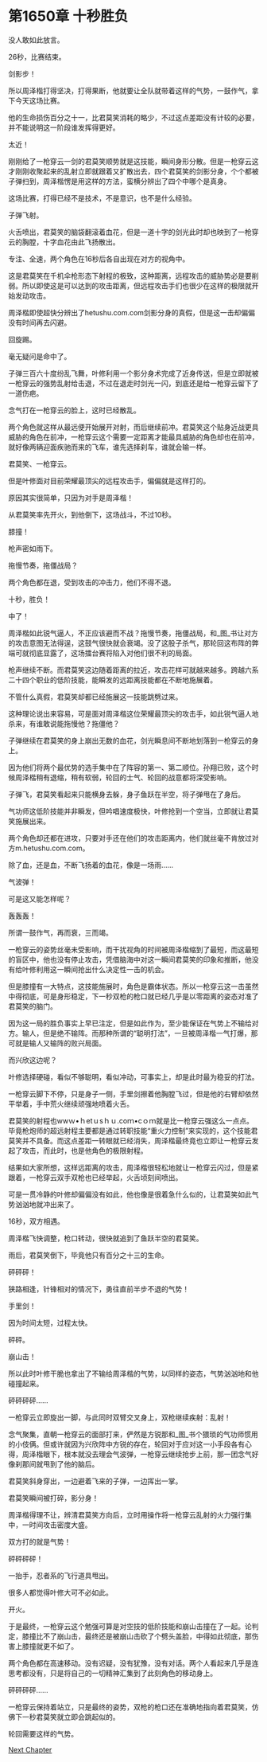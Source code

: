 # 第1650章 十秒胜负

没人敢如此放言。

26秒，比赛结束。

剑影步！

所以周泽楷打得坚决，打得果断，他就要让全队就带着这样的气势，一鼓作气，拿下今天这场比赛。

他的生命损伤百分之十一，比君莫笑消耗的略少，不过这点差距没有计较的必要，并不能说明这一阶段谁发挥得更好。

太近！

刚刚给了一枪穿云一剑的君莫笑顺势就是这技能，瞬间身形分散。但是一枪穿云这才刚刚收聚起来的乱射立即就跟着又扩散出去，四个君莫笑的剑影分身，个个都被子弹扫到，周泽楷愣是用这样的方法，蛮横分辨出了四个中哪个是真身。

这场比赛，打得已经不是技术，不是意识，也不是什么经验。

子弹飞射。

火舌喷出，君莫笑的脑袋翻滚着血花，但是一道十字的剑光此时却也映到了一枪穿云的胸膛，十字血花由此飞扬散出。

专注、全速，两个角色在16秒后各自出现在对方的视角中。

这是君莫笑在千机伞枪形态下射程的极致，这种距离，远程攻击的威胁势必是要削弱。所以即使这是可以达到的攻击距离，但远程攻击手们也很少在这样的极限就开始发动攻击。

周泽楷即使超快分辨出了hetushu.com.com剑影分身的真假，但是这一击却偏偏没有时间再去闪避。

回旋踢。

毫无疑问是命中了。

子弹三百六十度纷乱飞舞，叶修利用一个影分身术完成了近身传送，但是立即就被一枪穿云的强势乱射给击退，不过在退走时剑光一闪，到底还是给一枪穿云留下了一道伤疤。

念气打在一枪穿云的脸上，这时已经散乱。

两个角色就这样从最远便开始展开对射，而后继续前冲。君莫笑这个贴身近战更具威胁的角色在前冲，一枪穿云这个需要一定距离才能最具威胁的角色却也在前冲，就好像两辆迎面疾驰而来的飞车，谁先选择刹车，谁就会输一样。

君莫笑、一枪穿云。

但是叶修面对目前荣耀最顶尖的远程攻击手，偏偏就是这样打的。

原因其实很简单，只因为对手是周泽楷！

从君莫笑率先开火，到他倒下，这场战斗，不过10秒。

膝撞！

枪声密如雨下。

拖慢节奏，拖僵战局？

两个角色都在退，受到攻击的冲击力，他们不得不退。

十秒，胜负！

中了！

周泽楷如此锐气逼人，不正应该避而不战？拖慢节奏，拖僵战局，和_图_书让对方的攻击意图无法得逞，这鼓气很快就会衰竭。没了这股子杀气，那轮回这布阵的弊端可就彻底显露了，这场擂台赛将陷入对他们很不利的局面。

枪声继续不断。而君莫笑这边随着距离的拉近，攻击花样可就越来越多。跨越六系二十四个职业的低阶技能，能瞬发的远距离技能都在不断地施展着。

不管什么真假，君莫笑却都已经施展这一技能跳劈过来。

这种理论说出来容易，可是面对周泽楷这位荣耀最顶尖的攻击手，如此锐气逼人地杀来，有谁敢说能拖慢他？拖僵他？

子弹继续在君莫笑的身上崩出无数的血花，剑光瞬息间不断地划落到一枪穿云的身上。

因为他们将两个最优势的选手集中在了阵容的第一、第二顺位。孙翔已败，这个时候周泽楷稍有退缩，稍有软弱，轮回的士气、轮回的战意都将深受影响。

子弹飞，君莫笑看起来只能横身去躲，身子鱼跃在半空，将子弹甩在了身后。

气功师这低阶技能并非瞬发，但吟唱速度极快，叶修抢到一个空当，立即就让君莫笑施展出来。

两个角色却还都在进攻，只要对手还在他们的攻击距离内，他们就丝毫不肯放过对方m.hetushu.com.com。

除了血，还是血，不断飞扬着的血花，像是一场雨……

气波弹！

可是这又能怎样呢？

轰轰轰！

所谓一鼓作气，再而衰，三而竭。

一枪穿云的姿势丝毫未受影响，而干扰视角的时间被周泽楷缩到了最短，而这最短的盲区中，他也没有停止攻击，凭借脑海中对这一瞬间君莫笑的印象和推断，他没有给叶修利用这一瞬间抢出什么决定性一击的机会。

但是膝撞有一大特点，这技能施展时，角色是霸体状态。所以一枪穿云这一击虽然中得彻底，可是身形稳定，下一秒双枪的枪口就已经几乎是以零距离的姿态对准了君莫笑的脑门。

因为这一局的胜负事实上早已注定，但是如此作为，至少能保证在气势上不输给对方。输人，但是绝不输阵。而那种所谓的“聪明打法”，一旦被周泽楷一气打爆，那可就是输人又输阵的败兴局面。

而兴欣这边呢？

叶修选择硬碰，看似不够聪明，看似冲动，可事实上，却是此时最为稳妥的打法。

一枪穿云脚下不停，只是身子一侧，手里剑擦着他胸膛飞过，但是他的右臂却依然平举着，手中荒火继续顽强地喷着火舌。

君莫笑的射程也wwｗ•ｈetｕsｈｕ.coｍ•cｏｍ就是比一枪穿云强这么一点点。毕竟枪炮师的超远射程主要都是通过转职技能“重火力控制”来实现的，这个技能君莫笑并不具备。而这点差距一转眼就已经消失，周泽楷最终竟也立即让一枪穿云发起了攻击，而此时，也是他角色的极限射程。

结果如大家所想，这样远距离的攻击，周泽楷很轻松地就让一枪穿云闪过，但是紧跟着，一枪穿云双手双枪也已经举起，火舌顷刻间喷出。

可是一贯冷静的叶修却偏偏没有如此，他也像是很着急什么似的，让君莫笑如此气势汹汹地就冲出来了。

16秒，双方相遇。

周泽楷飞快调整，枪口转动，很快就追到了鱼跃半空的君莫笑。

雨后，君莫笑倒下，毕竟他只有百分之十三的生命。

砰砰砰！

狭路相逢，针锋相对的情况下，勇往直前半步不退的气势！

手里剑！

因为时间太短，过程太快。

砰砰。

崩山击！

所以此时叶修干脆也拿出了不输给周泽楷的气势，以同样的姿态，气势汹汹地和他碰撞起来。

砰砰砰砰……

一枪穿云立即旋出一脚，与此同时双臂交叉身上，双枪继续疾射：乱射！

念气聚集，直朝一枪穿云的面部打来，俨然是方锐那和_图_书个猥琐的气功师惯用的小伎俩。但或许就因为兴欣阵中方锐的存在，轮回对于应对这一小手段各有心得，周泽楷眼下，根本就没去理会气波弹，一枪穿云继续抢步上前，那一团念气好像刹那间就甩到了他的脑后。

君莫笑斜身穿出，一边避着飞来的子弹，一边挥出一掌。

君莫笑瞬间被打碎，影分身！

周泽楷得理不让，辨清君莫笑方向后，立时用操作将一枪穿云乱射的火力强行集中，一时间攻击密度大盛。

双方打的就是气势！

砰砰砰砰！

一抬手，忍者系的飞行道具甩出。

很多人都觉得叶修大可不必如此。

开火。

于是最终，一枪穿云这个勉强可算是对空技的低阶技能和崩山击撞在了一起。论判定，膝撞比不了崩山击，最终还是被崩山击砍了个劈头盖脸，中得如此彻底，那伤害上膝撞就更不如了。

两个角色都在高速移动。没有迟疑，没有犹豫，没有对话。两个人看起来几乎是连思考都没有，只是将自己的一切精神汇集到了此刻角色的移动身上。

砰砰砰砰……

一枪穿云保持着站立，只是最终的姿势，双枪的枪口还在准确地指向着君莫笑，仿佛下一秒君莫笑就立即会跳起似的。

轮回需要这样的气势。



[Next Chapter](%E7%AC%AC1651%E7%AB%A0%20%E9%9A%BE%E4%BB%A5%E6%8A%89%E6%8B%A9%E7%9A%84%E4%BA%BA%E9%80%89.md)
